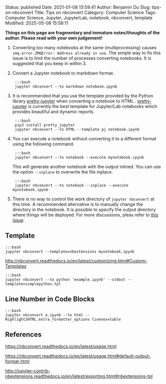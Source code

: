 Status: published
Date: 2021-01-08 13:59:41
Author: Benjamin Du
Slug: tips-on-nbconvert
Title: Tips on nbconvert
Category: Computer Science
Tags: Computer Science, Jupyter, JupyterLab, notebook, nbconvert, template
Modified: 2025-05-08 15:58:11

**Things on this page are fragmentary and immature notes/thoughts of the author. Please read with your own judgement!**


1. Converting too many notebooks at the same (multiprocessing) causes `zmq.error.ZMQError: Address already in use`.
    The simple way to fix this issue is to limit the number of processes converting notebooks.
    It is suggested that you keep in within 3.
    
2. Convert a Jupyter notebook to markdown format.

        :::bash
        jupyter nbconvert --to markdown notebook.ipynb

2. It is recommended that you use the template 
    provided by the Python library 
    [pretty-jupyter](https://github.com/JanPalasek/pretty-jupyter)
    when converting a notebook to HTML
    .
    [pretty-jupyter](https://github.com/JanPalasek/pretty-jupyter)
    is currently the best template for Jupyter/Lab notebooks
    which provides beautiful and dynamic reports.

        :::bash
        pip3 install pretty_jupyter
        jupyter nbconvert --to HTML --template pj notebook.ipynb

2. You can execute a notebook without converting it to a different format using the following command.

        :::bash
        jupyter nbconvert --to notebook --execute mynotebook.ipynb

    This will generate another notebook with the output inlined.
    You can use the option `--inplace` to overwrite the file inplace.

        :::bash
        jupyter nbconvert --to notebook --inplace --execute mynotebook.ipynb

3. There is no way to control the work directory of `jupyter nbconvert` at this time.
    A recommended alternative is to manually change the directory in the notebook. 
    It is possible to specify the output directory where things will be deployed.
    For more discussions,
    pleas refer to [this issue](https://github.com/jupyter/nbconvert/issues/1343).


## Template 

    :::bash
    jupyter nbconvert --template=nbextensions mynotebook.ipynb

http://nbconvert.readthedocs.io/en/latest/customizing.html#Custom-Templates

    :::bash
    jupyter nbconvert --to python 'example.ipynb' --stdout --template=simplepython.tpl

## Line Number in Code Blocks

    :::bash
    jupyter nbconvert a.ipynb --to html --Highlight2HTML.extra_formatter_options linenos=table

## References

https://nbconvert.readthedocs.io/en/latest/usage.html

https://nbconvert.readthedocs.io/en/latest/usage.html#default-output-format-html

http://jupyter-contrib-nbextensions.readthedocs.io/en/latest/exporting.html#nbextensions-tpl
